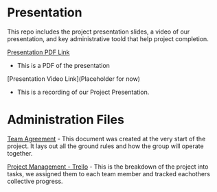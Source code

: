 # Presentation
This repo includes the project presentation slides, a video of our presentation, and key administrative toold that help project completion.

[Presentation PDF Link](https://docs.google.com/presentation/d/13Io8I_sdVjq9McjSGFNkTnW2DLBWMUwSvMRIMlms6tA/edit?usp=sharing)
* This is a PDF of the presentation

[Presentation Video Link](Placeholder for now)
* This is a recording of our Project Presentation.

# Administration Files
[Team Agreement](https://docs.google.com/document/d/1GN79DdwpUtnRF2KBfyGCdfWXTlQD1BzfAMn66kvzJ8A/edit) - This document was created at the very start of the project. It lays out all the ground rules and how the group will operate together.

[Project Management - Trello](https://trello.com/invite/b/flwzFP70/ATTI935e8f0f52b9398a24b44e34a8379ce30CE0FC57/ops-201-project) - This is the breakdown of the project into tasks, we assigned them to each team member and tracked eachothers collective progress.
